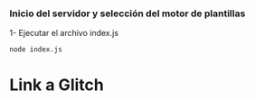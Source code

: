 
### Inicio del servidor y selección del motor de plantillas 

1- Ejecutar el archivo index.js
```
node index.js 
```

# Link a Glitch
